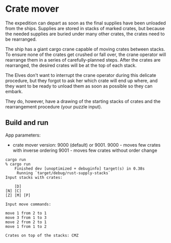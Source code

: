 # Crate mover

The expedition can depart as soon as the final supplies have been unloaded from the ships. Supplies are stored in stacks of marked crates, but because the needed supplies are buried under many other crates, the crates need to be rearranged.

The ship has a giant cargo crane capable of moving crates between stacks. To ensure none of the crates get crushed or fall over, the crane operator will rearrange them in a series of carefully-planned steps. After the crates are rearranged, the desired crates will be at the top of each stack.

The Elves don't want to interrupt the crane operator during this delicate procedure, but they forgot to ask her which crate will end up where, and they want to be ready to unload them as soon as possible so they can embark.

They do, however, have a drawing of the starting stacks of crates and the rearrangement procedure (your puzzle input).

## Build and run

App parameters:

- crate mover version: 9000 (default) or 9001.
9000 - moves few crates with inverse ordering
9001 - moves few crates without order change

```shell
cargo run
% cargo run
    Finished dev [unoptimized + debuginfo] target(s) in 0.38s
     Running `target/debug/rust-supply-stacks`
Input stacks with crates:

    [D]    
[N] [C]    
[Z] [M] [P]

Input move commands:

move 1 from 2 to 1
move 3 from 1 to 3
move 2 from 2 to 1
move 1 from 1 to 2

Crates on top of the stacks: CMZ
```